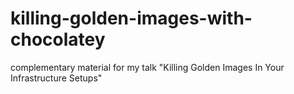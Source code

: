 # killing-golden-images-with-chocolatey
complementary material for my talk "Killing Golden Images In Your Infrastructure Setups"
